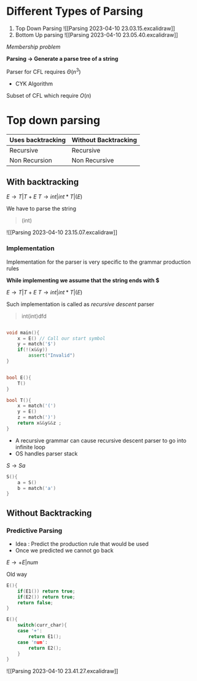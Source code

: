 # Different Types of Parsing
1. Top Down Parsing
![[Parsing 2023-04-10 23.03.15.excalidraw]]
2. Bottom Up parsing
![[Parsing 2023-04-10 23.05.40.excalidraw]]

*Membership problem*

**Parsing -> Generate a parse tree of a string**

Parser for CFL requires $\Theta(n^3)$
- CYK Algorithm

Subset of CFL which require $O(n)$

# Top down parsing

| Uses backtracking | Without Backtracking |
|:----------------- |:-------------------- |
| Recursive         | Recursive            |
| Non Recursion     | Non Recursive        |


## With backtracking

$E \rightarrow T | T + E$
$T \rightarrow int | int * T | (E)$

We have to parse the string
> (int)

![[Parsing 2023-04-10 23.15.07.excalidraw]]


### Implementation

Implementation for the parser is very specific to the grammar production rules

**While implementing we assume that the string ends with $**

$E \rightarrow T | T + E$
$T \rightarrow int | int * T | (E)$

Such implementation is called as  *recursive descent* parser
> int(int)dfd
```cpp

void main(){
	x = E() // Call our start symbol
	y = match('$')
	if(!(x&&y))
		assert("Invalid")
}


bool E(){
	T()
}

bool T(){
	x = match('(')
	y = E()
	z = match(')')
	return x&&y&&z ;
}
```

- A recursive grammar can cause recursive descent parser to go into infinite loop
- OS handles parser stack

$S \rightarrow Sa$
```c
S(){
	a = S()
	b = match('a')
}
```

## Without Backtracking

### Predictive Parsing

- Idea : Predict the production rule that would be used
- Once we predicted we cannot go back

$E \rightarrow + E | num$

Old way
```c
E(){
	if(E1()) return true;
	if(E2()) return true;
	return false;
}
```

```c
E(){
	switch(curr_char){
	case '+':
		return E1();
	case 'num':
		return E2();
	}
}
```

![[Parsing 2023-04-10 23.41.27.excalidraw]]

